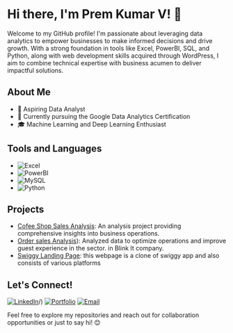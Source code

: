 # Hi there, I'm Prem Kumar V! 👋

Welcome to my GitHub profile! I'm passionate about leveraging data analytics to empower businesses to make informed decisions and drive growth. With a strong foundation in tools like Excel, PowerBI, SQL, and Python, along with web development skills acquired through WordPress, I aim to combine technical expertise with business acumen to deliver impactful solutions.



## About Me

- 💼 Aspiring Data Analyst
- 🌱 Currently pursuing the Google Data Analytics Certification
- 🎓 Machine Learning and Deep Learning Enthusiast

## Tools and Languages

- ![Excel](https://img.shields.io/badge/-Excel-217346?style=flat-square&logo=microsoft-excel&logoColor=white)
- ![PowerBI](https://img.shields.io/badge/-PowerBI-F2C811?style=flat-square&logo=powerbi&logoColor=black)
- ![MySQL](https://img.shields.io/badge/-MySQL-4479A1?style=flat-square&logo=mysql&logoColor=white)
- ![Python](https://img.shields.io/badge/-Python-3776AB?style=flat-square&logo=python&logoColor=white)



## Projects

- [Cofee Shop Sales Analysis](https://github.com/techpremkumar/ERIC-COFEE-SHOP-SALES-): An analysis project providing comprehensive insights into business operations.
- [Order sales  Analysis](https://github.com/techpremkumar/POWER-BI-VISUALIZATION)): Analyzed data to optimize operations and improve guest experience in the sector. in Blink It company.
- [Swiggy Landing Page](https://swiggy-clone-page.vercel.app/): this webpage is a clone of swiggy app  and also consists of various platforms

## Let's Connect!

[![LinkedIn](https://img.shields.io/badge/-LinkedIn-0077B5?style=flat-square&logo=linkedin&logoColor=white)](https://www.linkedin.com/in/premkumarv93/)/)
[![Portfolio](https://img.shields.io/badge/-Portfolio-333333?style=flat-square&logo=wordpress&logoColor=white)](https://starlit-kashata-8090c2.netlify.app/)
[![Email](https://img.shields.io/badge/-Email-D14836?style=flat-square&logo=gmail&logoColor=white)](mailto:vengateshprem14@gmail.com)

Feel free to explore my repositories and reach out for collaboration opportunities or just to say hi! 😊
